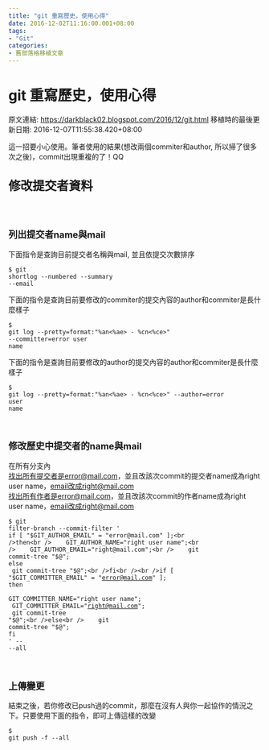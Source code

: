 ```yaml
---
title: "git 重寫歷史，使用心得"
date: 2016-12-02T11:16:00.001+08:00
tags: 
- "Git"
categories:
- 舊部落格移植文章
---
```


# git 重寫歷史，使用心得

原文連結: https://darkblack02.blogspot.com/2016/12/git.html
移植時的最後更新日期: 2016-12-07T11:55:38.420+08:00

這一招要小心使用。筆者使用的結果(想改兩個commiter和author, 所以掃了很多次之後)，commit出現重複的了！QQ <br /><h2><span style="font-size: x-large;">修改提交者資料</span></h2><h3><span style="font-size: large;"><br /></span></h3><h3><span style="font-size: large;">列出提交者name與mail</span></h3>下面指令是查詢目前提交者名稱與mail, 並且依提交次數排序 <br /><pre class="prettyprint"><code class="language-bash">$ git shortlog --numbered --summary --email<br /></code></pre>下面的指令是查詢目前要修改的commiter的提交內容的author和commiter是長什麼樣子<br /><pre class="prettyprint"><code class="language-bash">$ git log --pretty=format:"%an&lt;%ae&gt; - %cn&lt;%ce&gt;" --committer=error user name<br /></code></pre>下面的指令是查詢目前要修改的author的提交內容的author和commiter是長什麼樣子<br /><pre class="prettyprint"><code class="language-bash">$ git log --pretty=format:"%an&lt;%ae&gt; - %cn&lt;%ce&gt;" --author=error user name<br /></code></pre><br /><h3><span style="font-size: large;">修改歷史中提交者的name與mail</span></h3>在所有分支內<br />找出所有提交者是error@mail.com，並且改該次commit的提交者name成為right user name，email改成right@mail.com<br />找出所有作者是error@mail.com，並且改該次commit的作者name成為right user name，email改成right@mail.com <br /><pre class="prettyprint"><code class="language-bash">$ git filter-branch --commit-filter '<br />if [ "$GIT_AUTHOR_EMAIL" = "error@mail.com" ];<br />then<br />    GIT_AUTHOR_NAME="right user name";<br />    GIT_AUTHOR_EMAIL="right@mail.com";<br />    git commit-tree "$@";<br />else<br />    git commit-tree "$@";<br />fi<br /><br />if [ "$GIT_COMMITTER_EMAIL" = "error@mail.com" ];<br />then<br />    GIT_COMMITTER_NAME="right user name";<br />    GIT_COMMITTER_EMAIL="right@mail.com";<br />    git commit-tree "$@";<br />else<br />    git commit-tree "$@";<br />fi<br />' -- --all</code></pre><br /><h3><span style="font-size: large;">上傳變更</span></h3>結束之後，若你修改已push過的commit，那麼在沒有人與你一起協作的情況之下。只要使用下面的指令，即可上傳這樣的改變<br /><pre class="prettyprint"><code class="language-bash">$ git push -f --all</code></pre><br />
